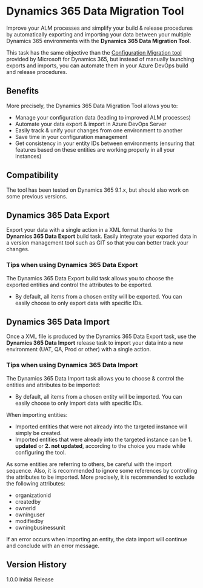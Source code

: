 # Dynamics 365 Data Migration Tool
Improve your ALM processes and simplify your build & release procedures by automatically exporting and importing your data between your multiple Dynamics 365 environments with the **Dynamics 365 Data Migration Tool**. 

This task has the same objective than the [Configuration Migration tool](https://docs.microsoft.com/en-us/dynamics365/customer-engagement/admin/manage-configuration-data) provided by Microsoft for Dynamics 365, but instead of manually launching exports and imports, you can automate them in your Azure DevOps build and release procedures.   

## Benefits
More precisely, the Dynamics 365 Data Migration Tool allows you to:
- Manage your configuration data (leading to improved ALM processes)
- Automate your data export & import in Azure DevOps Server
- Easily track & unify your changes from one environment to another
- Save time in your configuration management
- Get consistency in your entity IDs between environments (ensuring that features based on these entities are working properly in all your instances)

## Compatibility
The tool has been tested on Dynamics 365 9.1.x, but should also work on some previous versions.

## Dynamics 365 Data Export
Export your data with a single action in a XML format thanks to the **Dynamics 365 Data Export** build task. Easily integrate your exported data in a version management tool such as GIT so that you can better track your changes.

### Tips when using Dynamics 365 Data Export
The Dynamics 365 Data Export build task allows you to choose the exported entities and control the attributes to be exported.
-   By default, all items from a chosen entity will be exported. You can easily choose to only export data with specific IDs.

## Dynamics 365 Data Import
Once a XML file is produced by the Dynamics 365 Data Export task, use the **Dynamics 365 Data Import**  release task to import your data into a new environment (UAT, QA, Prod or other) with a single action.

### Tips when using Dynamics 365 Data Import
The Dynamics 365 Data Import task allows you to choose & control the entities and attributes to be imported:
-   By default, all items from a chosen entity will be imported. You can easily choose to only import data with specific IDs.

When importing entities:
-   Imported entities that were not already into the targeted instance will simply be created.
-   Imported entities that were already into the targeted instance can be  **1. updated**  or  **2. not updated**, according to the choice you made while configuring the tool.

As some entities are referring to others, be careful with the import sequence. Also, it is recommended to ignore some references by controlling the attributes to be imported. More precisely, it is recommended to exclude the following attributes:
-   organizationid
-   createdby
-   ownerid
-   owninguser
-   modifiedby
-   owningbusinessunit

If an error occurs when importing an entity, the data import will continue and conclude with an error message.

## Version History
1.0.0 Initial Release

